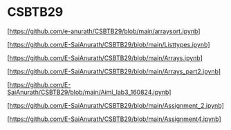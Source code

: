 # CSBTB29
[https://github.com/e-anurath/CSBTB29/blob/main/arraysort.ipynb]

[https://github.com/E-SaiAnurath/CSBTB29/blob/main/Listtypes.ipynb]

[https://github.com/E-SaiAnurath/CSBTB29/blob/main/Arrays.ipynb]


[https://github.com/E-SaiAnurath/CSBTB29/blob/main/Arrays_part2.ipynb]

[https://github.com/E-SaiAnurath/CSBTB29/blob/main/Aiml_lab3_160824.ipynb]

[https://github.com/E-SaiAnurath/CSBTB29/blob/main/Assignment_2.ipynb]

[https://github.com/E-SaiAnurath/CSBTB29/blob/main/Assignment4.ipynb]
